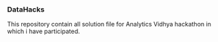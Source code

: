 ### DataHacks
This repository contain all solution file for Analytics Vidhya hackathon in which i have participated.
